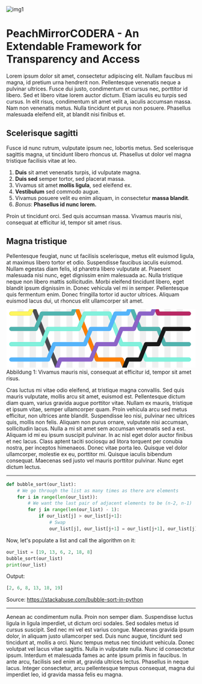 ![img1](img/img1.png)


# PeachMirrorCODERA - An Extendable Framework for Transparency and Access

Lorem ipsum dolor sit amet, consectetur adipiscing elit. Nullam faucibus mi magna, id pretium urna hendrerit non. Pellentesque venenatis neque a pulvinar ultrices. Fusce dui justo, condimentum et cursus nec, porttitor id libero. Sed et libero vitae lorem auctor dictum. Etiam iaculis eu turpis sed cursus. In elit risus, condimentum sit amet velit a, iaculis accumsan massa. Nam non venenatis metus. Nulla tincidunt et purus non posuere. Phasellus malesuada eleifend elit, at blandit nisi finibus et.

## Scelerisque sagitti

Fusce id nunc rutrum, vulputate ipsum nec, lobortis metus. Sed scelerisque sagittis magna, ut tincidunt libero rhoncus ut. Phasellus ut dolor vel magna tristique facilisis vitae at leo.
1. **Duis** sit amet venenatis turpis, id vulputate magna. 
2. **Duis sed** semper tortor, sed placerat massa.
3. Vivamus sit amet **mollis ligula**, sed eleifend ex.
4. **Vestibulum** sed commodo augue.
5. Vivamus posuere velit eu enim aliquam, in consectetur **massa blandit**.
6. _Bonus_: **Phasellus id nunc lorem.**

Proin ut tincidunt orci. Sed quis accumsan massa. Vivamus mauris nisi, consequat at efficitur id, tempor sit amet risus.

## Magna tristique

Pellentesque feugiat, nunc ut facilisis scelerisque, metus elit euismod ligula, at maximus libero tortor et odio. Suspendisse faucibus iaculis euismod. Nullam egestas diam felis, id pharetra libero vulputate at. Praesent malesuada nisi nunc, eget dignissim enim malesuada ac. Nulla tristique neque non libero mattis sollicitudin. Morbi eleifend tincidunt libero, eget blandit ipsum dignissim in. Donec vehicula vel mi in semper. Pellentesque quis fermentum enim. Donec fringilla tortor id auctor ultrices. Aliquam euismod lacus dui, ut rhoncus elit ullamcorper sit amet.

![img2](img/img2.png)
Abbildung 1: Vivamus mauris nisi, consequat at efficitur id, tempor sit amet risus.


Cras luctus mi vitae odio eleifend, at tristique magna convallis. Sed quis mauris vulputate, mollis arcu sit amet, euismod est. Pellentesque dictum diam quam, varius gravida augue porttitor vitae. Nullam ex mauris, tristique et ipsum vitae, semper ullamcorper quam. Proin vehicula arcu sed metus efficitur, non ultrices ante blandit. Suspendisse leo nisi, pulvinar nec ultrices quis, mollis non felis. Aliquam non purus ornare, vulputate nisi accumsan, sollicitudin lacus. Nulla a mi sit amet sem accumsan venenatis sed a est. Aliquam id mi eu ipsum suscipit pulvinar. In ac nisl eget dolor auctor finibus et nec lacus. Class aptent taciti sociosqu ad litora torquent per conubia nostra, per inceptos himenaeos. Donec vitae porta leo. Quisque vel dolor ullamcorper, molestie ex eu, porttitor mi. Quisque iaculis bibendum consequat. Maecenas sed justo vel mauris porttitor pulvinar. Nunc eget dictum lectus.


---

```python
def bubble_sort(our_list):
    # We go through the list as many times as there are elements
    for i in range(len(our_list)):
        # We want the last pair of adjacent elements to be (n-2, n-1)
        for j in range(len(our_list) - 1):
            if our_list[j] > our_list[j+1]:
                # Swap
                our_list[j], our_list[j+1] = our_list[j+1], our_list[j]
```

Now, let's populate a list and call the algorithm on it:

```python
our_list = [19, 13, 6, 2, 18, 8]
bubble_sort(our_list)
print(our_list)
```

Output:

```python
[2, 6, 8, 13, 18, 19]
```

Source: https://stackabuse.com/bubble-sort-in-python

---

Aenean ac condimentum nulla. Proin non semper diam. Suspendisse luctus ligula in ligula imperdiet, ut dictum orci sodales. Sed sodales metus id cursus suscipit. Sed nec mi vel est varius congue. Maecenas gravida ipsum dolor, in aliquam justo ullamcorper sed. Duis nunc augue, tincidunt sed tincidunt at, mollis a orci. Nunc tempus metus nec tincidunt vehicula. Donec volutpat vel lacus vitae sagittis. Nulla in vulputate nulla. Nunc id consectetur ipsum. Interdum et malesuada fames ac ante ipsum primis in faucibus. In ante arcu, facilisis sed enim at, gravida ultrices lectus. Phasellus in neque lacus. Integer consectetur, arcu pellentesque tempus consequat, magna dui imperdiet leo, id gravida massa felis eu magna.

